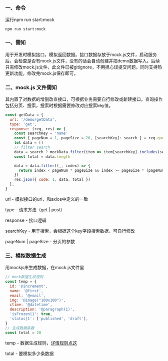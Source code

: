 ### 一、命令

运行npm run start:mock

```shell
npm run start:mock
```

### 一、需知

​		用于开发时模拟接口，模拟返回数据。接口数据存放于mock.js文件，启动服务后，会检查是否有mock.js文件，没有的话会自动创建并把demo数据写入。后续只需修改mock.js文件，此文件已被gitignore，不用担心误提交问题。同时支持热更新功能，修改完mock.js保存即可。

### 二、mock.js 文件需知

其内置了对数据的增删改查接口，可根据业务需要自行修改或新建接口。查询操作包括分页、搜索，搜索时根据需要修改对应搜索key值。

```javascript
const getData = {
  url: '/demo/getData',
  type: 'get',
  response: (req, res) => {
    const searchKey = 'name'
    const { pageNum = 1, pageSize = 20, [searchKey]: search } = req.query
    let data = []
    // filter search
    data = search ? mockData.filter(item => item[searchKey].includes(search)) : mockData
    const total = data.length

    data = data.filter((_, index) => {
      return index < pageNum * pageSize && index >= pageSize * (pageNum - 1)
    })
    res.json({ code: 1, data, total })
  },
}
```

url - 模拟接口的url，和axios中定义的一致

type - 请求方法（get | post）

response - 接口逻辑

searchKey - 用于搜索，会根据这个key字段搜索数据，可自行修改

pageNum | pageSize - 分页的参数

### 三、模拟数据生成

用mockjs来生成数据，在mock.js文件里

```javascript
// mock数据生成规则
const temp = {
  id: '@increment',
  name: '@first',
  email: '@email',
  img: '@image("100x100")',
  ctime: '@datetime',
  description: '@paragraph(1)',
  'isFrozen|1': true,
  'status|1': ['published', 'draft'],
}
// 生成数据条数
const total = 20
```

temp - 数据生成规则，[详情规则点这](http://mockjs.com/0.1/#Mock.Random)

total - 要模拟多少条数据